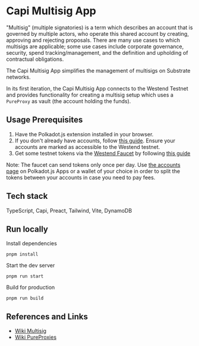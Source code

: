 # Capi Multisig App

"Multisig" (multiple signatories) is a term which describes an account that is governed by multiple actors, who operate this shared account by creating, approving and rejecting proposals. There are many use cases to which multisigs are applicable; some use cases include corporate governance, security, spend tracking/management, and the definition and upholding of contractual obligations.

The Capi Multisig App simplifies the management of multisigs on Substrate networks.

In its first iteration, the Capi Multisig App connects to the Westend Testnet and provides functionality for creating a multisig setup which uses a `PureProxy` as vault (the account holding the funds).

## Usage Prerequisites

1. Have the Polkadot.js extension installed in your browser. 
2. If you don't already have accounts, follow [this guide](https://www.youtube.com/watch?v=sy7lvAqyzkY). Ensure your accounts are marked as accessible to the Westend testnet.
3. Get some testnet tokens via the [Westend Faucet](https://matrix.to/#/#westend_faucet:matrix.org) by following [this guide](https://wiki.polkadot.network/docs/learn-DOT#getting-tokens-on-the-westend-testnet) 

Note: The faucet can send tokens only once per day. Use [the accounts page](https://polkadot.js.org/apps/#/accounts) on Polkadot.js Apps or a wallet of your choice in order to split the tokens between your accounts in case you need to pay fees.


## Tech stack
TypeScript, Capi, Preact, Tailwind, Vite, DynamoDB

## Run locally
Install dependencies
```
pnpm install
```
Start the dev server
```
pnpm run start
```
Build for production
```
pnpm run build
```
## References and Links

- [Wiki Multisig](https://wiki.polkadot.network/docs/learn-account-multisig)
- [Wiki PureProxies](https://wiki.polkadot.network/docs/learn-proxies#anonymous-proxy-pure-proxy)
